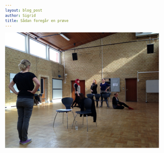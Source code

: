```yaml
---
layout: blog_post
author: Sigrid
title: Sådan foregår en prøve
---
```


<a href="/assets/images/patrick/koreografi/koreografi1.jpeg" class="fancybox"><img src="/assets/images/patrick/koreografi/koreografi1.jpeg" widt="100px" alt=""></a>